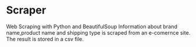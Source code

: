 # Scraper
Web Scraping with Python and BeautifulSoup
Information about brand name,product name and shipping type is scraped from an e-comernce site.
The result is stored in a csv file.

